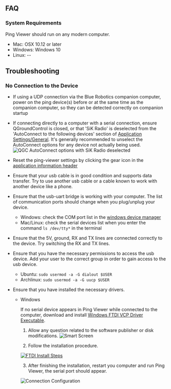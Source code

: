 ## FAQ

### System Requirements

Ping Viewer should run on any modern computer.

- Mac: OSX 10.12 or later
- Windows: Windows 10
- Linux: --

## Troubleshooting

### No Connection to the Device

- If using a UDP connection via the Blue Robotics companion computer, power on the ping device(s) before or at the same time as the companion computer, so they can be detected correctly on companion startup
- If connecting directly to a computer with a serial connection, ensure QGroundControl is closed, or that 'SiK Radio' is deselected from the 'AutoConnect to the following devices' section of [Application Settings/General](https://docs.qgroundcontrol.com/master/en/SettingsView/General.html). It's generally recommended to unselect the AutoConnect options for any device not actually being used.
![QGC AutoConnect options with SiK Radio deselected](/ping-viewer/images/external/qgc-autoconnect.png)
- Reset the ping-viewer settings by clicking the gear icon in the [application information header](application-information.md#header-buttons)
- Ensure that your usb cable is in good condition and supports data transfer. Try to use another usb cable or a cable known to work with another device like a phone.
- Ensure that the usb-uart bridge is working with your computer. The list of communication ports should change when you plug/unplug your device.
  - Windows: check the COM port list in the [windows device manager](https://en.wikipedia.org/wiki/Device_Manager)
  - Mac/Linux: check the serial devices list when you enter the command `ls /dev/tty*` in the terminal
- Ensure that the 5V, ground, RX and TX lines are connected correctly to the device. Try switching the RX and TX lines.
- Ensure that you have the necessary permissions to access the usb device. Add your user to the correct group in order to gain access to the usb device.

   - Ubuntu: `sudo usermod -a -G dialout $USER`
   - Archlinux: `sudo usermod -a -G uucp $USER`

- Ensure that you have installed the necessary drivers.
  - Windows

    If no serial device appears in Ping Viewer while connected to the computer, download and install [Windows FTDI VCP Driver Executable](https://cdn.sparkfun.com/assets/learn_tutorials/7/4/CDM21228_Setup.exe).

    1. Allow any question related to the software publisher or disk modifications.
    ![Smart Screen](https://i.imgur.com/rqY8YJA.jpg)

    2. Follow the installation procedure.
    
    [![FTDI Install Steps](https://imgur.com/r2psVwz.jpg)](https://imgur.com/r2psVwz.jpg)

    3. After finishing the installation, restart you computer and run Ping Viewer, the serial port should appear.

    ![Connection Configuration](https://i.imgur.com/yKfPuJx.jpg)

